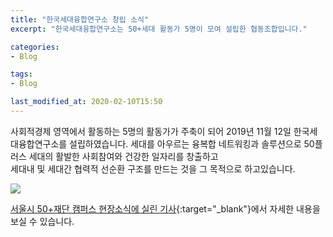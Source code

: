 ```yaml
---
title: "한국세대융합연구소 창립 소식"
excerpt: "한국세대융합연구소는 50+세대 활동가 5명이 모여 설립한 협동조합입니다."

categories:
- Blog

tags:
- Blog

last_modified_at: 2020-02-10T15:50
---
```


사회적경제 영역에서 활동하는 5명의 활동가가 주축이 되어 2019년 11월 12일 한국세대융합연구소를 설립하였습니다. 
세대를 아우르는 융복합 네트워킹과 솔루션으로 50플러스 세대의 활발한 사회참여와 건강한 일자리를 창출하고  
세대내 및 세대간 협력적 선순환 구조를 만드는 것을 그 목적으로 하고있습니다.

![](https://50plus.or.kr/upload/im/2019/11/78a45a07-3385-4dfa-b5ad-3dc786dbd86a.jpg)

[서울시 50+재단 캠퍼스 현장소식에 실린 기사](https://50plus.or.kr/scc/detail.do?id=6907130){:target="_blank"}에서 자세한 내용을 보실 수 있습니다.